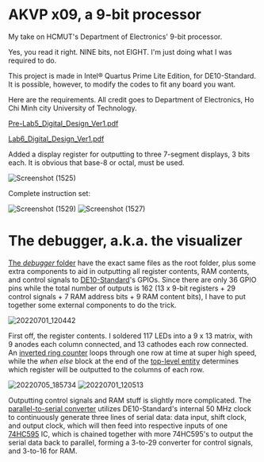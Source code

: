 # AKVP x09, a 9-bit processor
My take on HCMUT's Department of Electronics' 9-bit processor.

Yes, you read it right. NINE bits, not EIGHT. I'm just doing what I was required to do.

This project is made in Intel® Quartus Prime Lite Edition, for DE10-Standard. It is possible, however, to modify the codes to fit any board you want.

Here are the requirements. All credit goes to Department of Electronics, Ho Chi Minh city University of Technology.

[Pre-Lab5_Digital_Design_Ver1.pdf](https://github.com/71-PTN/AKVP_x09/files/9043029/Pre-Lab5_Digital_Design_Ver1.pdf)

[Lab6_Digital_Design_Ver1.pdf](https://github.com/71-PTN/AKVP_x09/files/9043030/Lab6_Digital_Design_Ver1.pdf)

Added a display register for outputting to three 7-segment displays, 3 bits each. It is obvious that base-8 or octal, must be used.

![Screenshot (1525)](https://user-images.githubusercontent.com/108677525/177245727-c6c37ab4-9825-4b49-9555-618d30e03db5.png)

Complete instruction set:

![Screenshot (1529)](https://user-images.githubusercontent.com/108677525/177326716-7d158a90-a953-430c-9cda-249d24c259d7.png)
![Screenshot (1527)](https://user-images.githubusercontent.com/108677525/177245915-2950f3b6-bcc7-4b19-a910-0f9de909aaf7.png)

# The debugger, a.k.a. the visualizer

[The *debugger* folder](debugger/) have the exact same files as the root folder, plus some extra components to aid in outputting all register contents, RAM contents, and control signals to [DE10-Standard](https://www.terasic.com.tw/cgi-bin/page/archive.pl?Language=English&No=1081)'s GPIOs. Since there are only 36 GPIO pins while the total number of outputs is 162 (13 x 9-bit registers + 29 control signals + 7 RAM address bits + 9 RAM content bits), I have to put together some external components to do the trick.

![20220701_120442](https://user-images.githubusercontent.com/108677525/177268555-39d3afd4-efff-4651-b15b-2cc7bbe3dd2d.jpg)

First off, the register contents. I soldered 117 LEDs into a 9 x 13 matrix, with 9 anodes each column connected, and 13 cathodes each row connected. An [inverted ring counter](debugger/ring_counter.vhd) loops through one row at time at super high speed, while the *when else* block at the end of the [top-level entity](debugger/debugger.vhd) determines which register will be outputted to the columns of each row.

![20220705_185734](https://user-images.githubusercontent.com/108677525/177323792-eae22fe4-1a1f-41e3-88c0-337c46572245.jpg)
![20220701_120513](https://user-images.githubusercontent.com/108677525/177270973-023c32ea-add5-446b-b040-0d55db353b76.jpg)

Outputting control signals and RAM stuff is slightly more complicated. The [parallel-to-serial converter](debugger/PISO.vhd) utilizes DE10-Standard's internal 50 MHz clock to continuously generate three lines of serial data: data input, shift clock, and output clock, which will then feed into respective inputs of one [74HC595](https://assets.nexperia.com/documents/data-sheet/74HC_HCT595.pdf) IC, which is chained together with more 74HC595's to output the serial data back to parallel, forming a 3-to-29 converter for control signals, and 3-to-16 for RAM.
